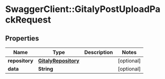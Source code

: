 # SwaggerClient::GitalyPostUploadPackRequest

## Properties
Name | Type | Description | Notes
------------ | ------------- | ------------- | -------------
**repository** | [**GitalyRepository**](GitalyRepository.md) |  | [optional] 
**data** | **String** |  | [optional] 


